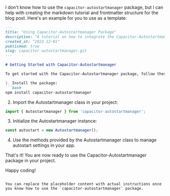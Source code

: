 I don't know how to use the `capacitor-autostartmanager` package, but I can help with creating the markdown tutorial and frontmatter structure for the blog post. Here's an example for you to use as a template:

```markdown
---
title: "Using Capacitor-Autostartmanager Package"
description: "A tutorial on how to integrate the Capacitor-Autostartmanager package into your Capacitor project."
created_at: "2023-12-01"
published: true
slug: capacitor-autostartmanager.git
---

# Getting Started with Capacitor-Autostartmanager

To get started with the Capacitor-Autostartmanager package, follow these steps:

1. Install the package:
```bash
npm install capacitor-autostartmanager
```

2. Import the Autostartmanager class in your project:
```typescript
import { Autostartmanager } from 'capacitor-autostartmanager';
```

3. Initialize the Autostartmanager instance:
```typescript
const autostart = new Autostartmanager();
```

4. Use the methods provided by the Autostartmanager class to manage autostart settings in your app.

That's it! You are now ready to use the Capacitor-Autostartmanager package in your project.

Happy coding!
```

You can replace the placeholder content with actual instructions once you know how to use the `capacitor-autostartmanager` package.